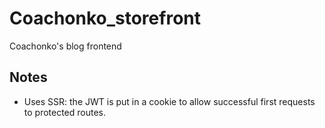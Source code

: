 # Coachonko_storefront

Coachonko's blog frontend

## Notes

- Uses SSR: the JWT is put in a cookie to allow successful first requests to protected routes.